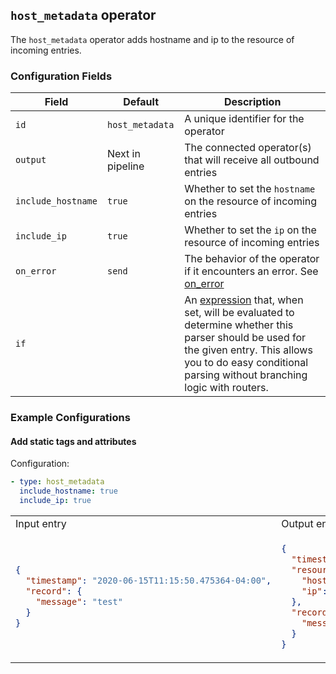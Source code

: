 ## `host_metadata` operator

The `host_metadata` operator adds hostname and ip to the resource of incoming entries.

### Configuration Fields

| Field              | Default          | Description                                                                                                                                                                                                                            |
| ---                | ---              | ---                                                                                                                                                                                                                                    |
| `id`               | `host_metadata`  | A unique identifier for the operator                                                                                                                                                                                                   |
| `output`           | Next in pipeline | The connected operator(s) that will receive all outbound entries                                                                                                                                                                       |
| `include_hostname` | `true`           | Whether to set the `hostname` on the resource of incoming entries                                                                                                                                                                      |
| `include_ip`       | `true`           | Whether to set the `ip` on the resource of incoming entries                                                                                                                                                                            |
| `on_error`         | `send`           | The behavior of the operator if it encounters an error. See [on_error](/docs/types/on_error.md)                                                                                                                                        |
| `if`               |                  | An [expression](/docs/types/expression.md) that, when set, will be evaluated to determine whether this parser should be used for the given entry. This allows you to do easy conditional parsing without branching logic with routers. |

### Example Configurations

#### Add static tags and attributes

Configuration:
```yaml
- type: host_metadata
  include_hostname: true
  include_ip: true
```

<table>
<tr><td> Input entry </td> <td> Output entry </td></tr>
<tr>
<td>

```json
{
  "timestamp": "2020-06-15T11:15:50.475364-04:00",
  "record": {
    "message": "test"
  }
}
```

</td>
<td>

```json
{
  "timestamp": "2020-06-15T11:15:50.475364-04:00",
  "resource": {
    "hostname": "my_host",
    "ip": "0.0.0.0",
  },
  "record": {
    "message": "test"
  }
}
```

</td>
</tr>
</table>
